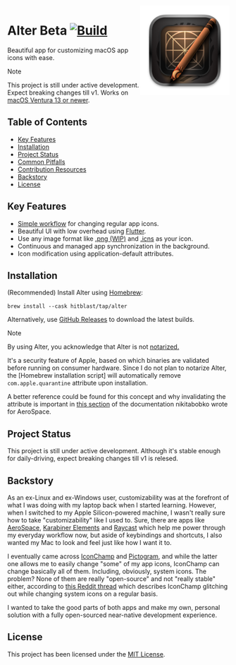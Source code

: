<img src="macos/Runner/Assets.xcassets/AppIcon.appiconset/icon_512x512@2x.png" width="40%" height="40%" align="right" alt="Alter Icon">

# Alter Beta [![Build](https://github.com/hitblast/Alter/actions/workflows/build.yml/badge.svg?branch=main)](https://github.com/hitblast/Alter/actions/workflows/build.yml)

Beautiful app for customizing macOS app icons with ease. <br>

> [!NOTE]
> This project is still under active development. Expect breaking changes till v1.
> Works on [macOS Ventura 13 or newer]().

## Table of Contents

- [Key Features](<README#Key Features>)
- [Installation]()
- [Project Status](<README#Project Status>)
- [Common Pitfalls]()
- [Contribution Resources]()
- [Backstory](README#Backstory)
- [License](README#License)

## Key Features

- [Simple workflow]() for changing regular app icons.
- Beautiful UI with low overhead using [Flutter](https://flutter.dev/).
- Use any image format like [.png (WIP)]() and [.icns]() as your icon.
- Continuous and managed app synchronization in the background.
- Icon modification using application-default attributes.

## Installation

(Recommended) Install Alter using [Homebrew](https://brew.sh/):

```
brew install --cask hitblast/tap/alter
```

Alternatively, use [GitHub Releases](https://github.com/hitblast/alter/releases) to download the latest builds.

> [!NOTE]
> By using Alter, you acknowledge that Alter is not [notarized.](https://developer.apple.com/documentation/security/notarizing_macos_software_before_distribution)
>
> It's a security feature of Apple, based on which binaries are validated before running on consumer hardware. Since I do not plan to notarize Alter, the [Homebrew installation script] will automatically remove `com.apple.quarantine` attribute upon installation.
>
> A better reference could be found for this concept and why invalidating the attribute is important in [this section](https://developer.apple.com/documentation/security/notarizing_macos_software_before_distribution) of the documentation nikitabobko wrote for AeroSpace.

## Project Status

This project is still under active development. Although it's stable enough for
daily-driving, expect breaking changes till v1 is relesed.

## Backstory
As an ex-Linux and ex-Windows user, customizability was at the forefront of what
I was doing with my laptop back when I started learning. However, when I
switched to my Apple Silicon-powered machine, I wasn't really sure how to take
"customizability" like I used to. Sure, there are apps like
[AeroSpace](https://github.com/nikitabobko/AeroSpace), [Karabiner
Elements](https://karabiner-elements.pqrs.org/) and
[Raycast](https://www.raycast.com/) which help me power through my everyday
workflow now, but aside of keybindings and shortcuts, I also wanted my Mac to
look and feel just like how I want it to.

I eventually came across
[IconChamp](https://www.macenhance.com/iconchamp.html)
and [Pictogram](https://pictogramapp.com/), and while the latter one allows me
to easily change "some" of my app icons, IconChamp can change basically all of
them. Including, obviously, system icons. The problem? None of them are really
"open-source" and not "really stable" either, according to [this Reddit
thread](https://www.reddit.com/r/macapps/comments/1dm1uad/has_iconchamp_been_abandoned/)
which describes IconChamp glitching out while changing system icons on a regular
basis.

I wanted to take the good parts of both apps and make my own, personal solution
with a fully open-sourced near-native development experience.

## License

This project has been licensed under the [MIT License](./LICENSE).
